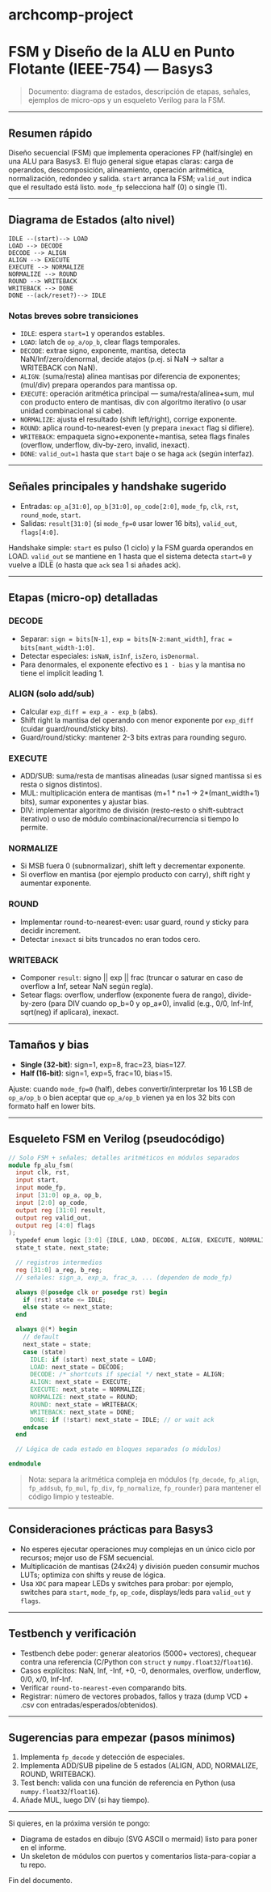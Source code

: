 # archcomp-project

# FSM y Diseño de la ALU en Punto Flotante (IEEE-754) — Basys3

> Documento: diagrama de estados, descripción de etapas, señales, ejemplos de micro-ops y un esqueleto Verilog para la FSM.

---

## Resumen rápido

Diseño secuencial (FSM) que implementa operaciones FP (half/single) en una ALU para Basys3. El flujo general sigue etapas claras: carga de operandos, descomposición, alineamiento, operación aritmética, normalización, redondeo y salida. `start` arranca la FSM; `valid_out` indica que el resultado está listo. `mode_fp` selecciona half (0) o single (1).

---

## Diagrama de Estados (alto nivel)

```
IDLE --(start)--> LOAD
LOAD --> DECODE
DECODE --> ALIGN
ALIGN --> EXECUTE
EXECUTE --> NORMALIZE
NORMALIZE --> ROUND
ROUND --> WRITEBACK
WRITEBACK --> DONE
DONE --(ack/reset?)--> IDLE
```

### Notas breves sobre transiciones

* `IDLE`: espera `start=1` y operandos estables.
* `LOAD`: latch de `op_a/op_b`, clear flags temporales.
* `DECODE`: extrae signo, exponente, mantisa, detecta NaN/Inf/zero/denormal, decide atajos (p.ej. si NaN → saltar a WRITEBACK con NaN).
* `ALIGN`: (suma/resta) alinea mantisas por diferencia de exponentes; (mul/div) prepara operandos para mantissa op.
* `EXECUTE`: operación aritmética principal — suma/resta/alínea+sum, mul con producto entero de mantisas, div con algoritmo iterativo (o usar unidad combinacional si cabe).
* `NORMALIZE`: ajusta el resultado (shift left/right), corrige exponente.
* `ROUND`: aplica round-to-nearest-even (y prepara `inexact` flag si difiere).
* `WRITEBACK`: empaqueta signo+exponente+mantisa, setea flags finales (overflow, underflow, div-by-zero, invalid, inexact).
* `DONE`: `valid_out=1` hasta que `start` baje o se haga `ack` (según interfaz).

---

## Señales principales y handshake sugerido

* Entradas: `op_a[31:0]`, `op_b[31:0]`, `op_code[2:0]`, `mode_fp`, `clk`, `rst`, `round_mode`, `start`.
* Salidas: `result[31:0]` (si `mode_fp=0` usar lower 16 bits), `valid_out`, `flags[4:0]`.

Handshake simple: `start` es pulso (1 ciclo) y la FSM guarda operandos en LOAD. `valid_out` se mantiene en 1 hasta que el sistema detecta `start=0` y vuelve a IDLE (o hasta que `ack` sea 1 si añades ack).

---

## Etapas (micro-op) detalladas

### DECODE

* Separar: `sign = bits[N-1]`, `exp = bits[N-2:mant_width]`, `frac = bits[mant_width-1:0]`.
* Detectar especiales: `isNaN`, `isInf`, `isZero`, `isDenormal`.
* Para denormales, el exponente efectivo es `1 - bias` y la mantisa no tiene el implicit leading 1.

### ALIGN (solo add/sub)

* Calcular `exp_diff = exp_a - exp_b` (abs).
* Shift right la mantisa del operando con menor exponente por `exp_diff` (cuidar guard/round/sticky bits).
* Guard/round/sticky: mantener 2-3 bits extras para rounding seguro.

### EXECUTE

* ADD/SUB: suma/resta de mantisas alineadas (usar signed mantissa si es resta o signos distintos).
* MUL: multiplicación entera de mantisas (m+1 * n+1 -> 2*(mant_width+1) bits), sumar exponentes y ajustar bias.
* DIV: implementar algoritmo de división (resto-resto o shift-subtract iterativo) o uso de módulo combinacional/recurrencia si tiempo lo permite.

### NORMALIZE

* Si MSB fuera 0 (subnormalizar), shift left y decrementar exponente.
* Si overflow en mantisa (por ejemplo producto con carry), shift right y aumentar exponente.

### ROUND

* Implementar round-to-nearest-even: usar guard, round y sticky para decidir increment.
* Detectar `inexact` si bits truncados no eran todos cero.

### WRITEBACK

* Componer `result`: signo || exp || frac (truncar o saturar en caso de overflow a Inf, setear NaN según regla).
* Setear flags: overflow, underflow (exponente fuera de rango), divide-by-zero (para DIV cuando op_b=0 y op_a≠0), invalid (e.g., 0/0, Inf-Inf, sqrt(neg) if aplicara), inexact.

---

## Tamaños y bias

* **Single (32-bit)**: sign=1, exp=8, frac=23, bias=127.
* **Half (16-bit)**: sign=1, exp=5, frac=10, bias=15.

Ajuste: cuando `mode_fp=0` (half), debes convertir/interpretar los 16 LSB de `op_a/op_b` o bien aceptar que `op_a/op_b` vienen ya en los 32 bits con formato half en lower bits.

---

## Esqueleto FSM en Verilog (pseudocódigo)

```verilog
// Solo FSM + señales; detalles aritméticos en módulos separados
module fp_alu_fsm(
  input clk, rst,
  input start,
  input mode_fp,
  input [31:0] op_a, op_b,
  input [2:0] op_code,
  output reg [31:0] result,
  output reg valid_out,
  output reg [4:0] flags
);
  typedef enum logic [3:0] {IDLE, LOAD, DECODE, ALIGN, EXECUTE, NORMALIZE, ROUND, WRITEBACK, DONE} state_t;
  state_t state, next_state;

  // registros intermedios
  reg [31:0] a_reg, b_reg;
  // señales: sign_a, exp_a, frac_a, ... (dependen de mode_fp)

  always @(posedge clk or posedge rst) begin
    if (rst) state <= IDLE;
    else state <= next_state;
  end

  always @(*) begin
    // default
    next_state = state;
    case (state)
      IDLE: if (start) next_state = LOAD;
      LOAD: next_state = DECODE;
      DECODE: /* shortcuts if special */ next_state = ALIGN;
      ALIGN: next_state = EXECUTE;
      EXECUTE: next_state = NORMALIZE;
      NORMALIZE: next_state = ROUND;
      ROUND: next_state = WRITEBACK;
      WRITEBACK: next_state = DONE;
      DONE: if (!start) next_state = IDLE; // or wait ack
    endcase
  end

  // Lógica de cada estado en bloques separados (o módulos)

endmodule
```

> Nota: separa la aritmética compleja en módulos (`fp_decode`, `fp_align`, `fp_addsub`, `fp_mul`, `fp_div`, `fp_normalize`, `fp_rounder`) para mantener el código limpio y testeable.

---

## Consideraciones prácticas para Basys3

* No esperes ejecutar operaciones muy complejas en un único ciclo por recursos; mejor uso de FSM secuencial.
* Multiplicación de mantisas (24x24) y división pueden consumir muchos LUTs; optimiza con shifts y reuse de lógica.
* Usa `XDC` para mapear LEDs y switches para probar: por ejemplo, switches para `start`, `mode_fp`, `op_code`, displays/leds para `valid_out` y `flags`.

---

## Testbench y verificación

* Testbench debe poder: generar aleatorios (5000+ vectores), chequear contra una referencia (C/Python con `struct` y `numpy.float32`/`float16`).
* Casos explícitos: NaN, Inf, -Inf, +0, -0, denormales, overflow, underflow, 0/0, x/0, Inf-Inf.
* Verificar `round-to-nearest-even` comparando bits.
* Registrar: número de vectores probados, fallos y traza (dump VCD + .csv con entradas/esperados/obtenidos).

---

## Sugerencias para empezar (pasos mínimos)

1. Implementa `fp_decode` y detección de especiales.
2. Implementa ADD/SUB pipeline de 5 estados (ALIGN, ADD, NORMALIZE, ROUND, WRITEBACK).
3. Test bench: valida con una función de referencia en Python (usa `numpy.float32`/`float16`).
4. Añade MUL, luego DIV (si hay tiempo).

---

Si quieres, en la próxima versión te pongo:

* Diagrama de estados en dibujo (SVG ASCII o mermaid) listo para poner en el informe.
* Un skeleton de módulos con puertos y comentarios lista-para-copiar a tu repo.

Fin del documento.
